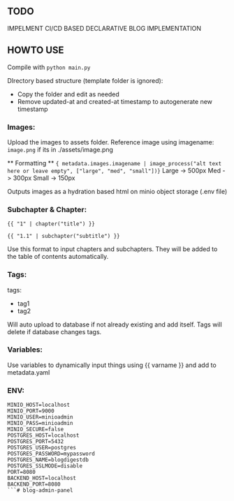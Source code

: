 ## TODO
IMPELMENT CI/CD BASED DECLARATIVE BLOG IMPLEMENTATION

## HOWTO USE

Compile with `python main.py`

DIrectory based structure (template folder is ignored):
- Copy the folder and edit as needed
- Remove updated-at and created-at timestamp to autogenerate new timestamp

### Images:
Upload the images to assets folder.
Reference image using imagename: `image.png` if its in ./assets/image.png

** Formatting **
```{ metadata.images.imagename | image_process("alt text here or leave empty", ["large", "med", "small"])}```
Large -> 500px
Med -> 300px
Small -> 150px

Outputs images as a hydration based html on minio object storage (.env file)

### Subchapter & Chapter:
```
{{ "1" | chapter("title") }}

{{ "1.1" | subchapter("subtitle") }}
```

Use this format to input chapters and subchapters. They will be added to the table of contents automatically.

### Tags:

tags:
- tag1
- tag2

Will auto upload to database if not already existing and add itself. Tags will delete if database changes tags.

### Variables:

Use variables to dynamically input things using {{ varname }} and add to metadata.yaml

### ENV:

```
MINIO_HOST=localhost
MINIO_PORT=9000
MINIO_USER=minioadmin
MINIO_PASS=minioadmin
MINIO_SECURE=false
POSTGRES_HOST=localhost
POSTGRES_PORT=5432
POSTGRES_USER=postgres
POSTGRES_PASSWORD=mypassword
POSTGRES_NAME=blogdigestdb
POSTGRES_SSLMODE=disable
PORT=8080
BACKEND_HOST=localhost
BACKEND_PORT=8080
```# blog-admin-panel
